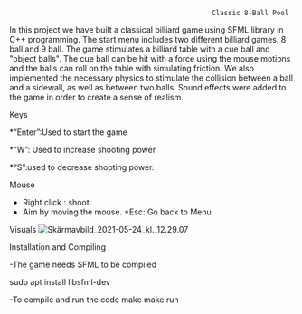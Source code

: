                                                       Classic 8-Ball Pool

In this project we have built a classical billiard game using SFML library in C++ programming. The start menu includes two different billiard games, 8 ball and 9 ball. 
The game stimulates a billiard table with a cue ball and "object balls". The cue ball can be hit with a force using the mouse motions and  the balls can roll on the table with simulating friction. We also implemented the necessary physics to stimulate the collision between a ball and a sidewall, as well as between two balls. Sound effects were added to the game in order to create a sense of realism. 

Keys

*“Enter”:Used to start the game

*”W”: Used to increase shooting power

*“S”:used to decrease shooting power. 

Mouse
* Right click : shoot.
* Aim by moving the mouse.
*Esc: Go back to Menu

Visuals
![Skärmavbild_2021-05-24_kl._12.29.07](/uploads/-/system/user/4882/de98ae0e35db4a775450f62bb1ff6064/Skärmavbild_2021-05-24_kl._12.29.07.png) 

Installation and Compiling 

-The game needs SFML to be compiled

 sudo apt install libsfml-dev 

-To compile and run the code
 make 
make run 

